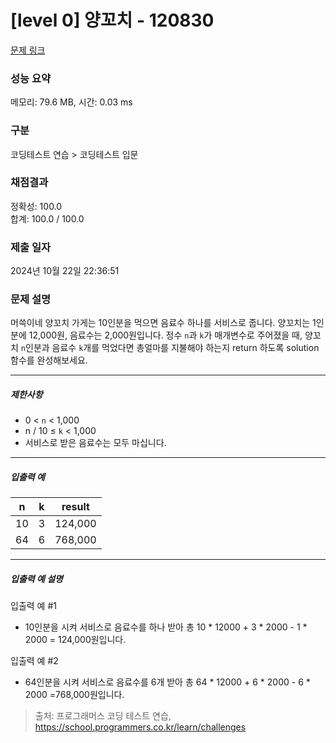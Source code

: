 # [level 0] 양꼬치 - 120830 

[문제 링크](https://school.programmers.co.kr/learn/courses/30/lessons/120830) 

### 성능 요약

메모리: 79.6 MB, 시간: 0.03 ms

### 구분

코딩테스트 연습 > 코딩테스트 입문

### 채점결과

정확성: 100.0<br/>합계: 100.0 / 100.0

### 제출 일자

2024년 10월 22일 22:36:51

### 문제 설명

<p>머쓱이네 양꼬치 가게는 10인분을 먹으면 음료수 하나를 서비스로 줍니다. 양꼬치는 1인분에 12,000원, 음료수는 2,000원입니다. 정수 <code>n</code>과 <code>k</code>가 매개변수로 주어졌을 때, 양꼬치 <code>n</code>인분과 음료수 <code>k</code>개를 먹었다면 총얼마를 지불해야 하는지 return 하도록 solution 함수를 완성해보세요.</p>

<hr>

<h5>제한사항</h5>

<ul>
<li>0 &lt; <code>n</code> &lt; 1,000</li>
<li>n / 10 ≤ <code>k</code> &lt; 1,000</li>
<li>서비스로 받은 음료수는 모두 마십니다.</li>
</ul>

<hr>

<h5>입출력 예</h5>
<table class="table">
        <thead><tr>
<th>n</th>
<th>k</th>
<th>result</th>
</tr>
</thead>
        <tbody><tr>
<td>10</td>
<td>3</td>
<td>124,000</td>
</tr>
<tr>
<td>64</td>
<td>6</td>
<td>768,000</td>
</tr>
</tbody>
      </table>
<hr>

<h5>입출력 예 설명</h5>

<p>입출력 예 #1</p>

<ul>
<li>10인분을 시켜 서비스로 음료수를 하나 받아 총 10 * 12000 + 3 * 2000 - 1 * 2000 = 124,000원입니다.</li>
</ul>

<p>입출력 예 #2</p>

<ul>
<li>64인분을 시켜 서비스로 음료수를 6개 받아 총 64 * 12000 + 6 * 2000 - 6 * 2000 =768,000원입니다.</li>
</ul>


> 출처: 프로그래머스 코딩 테스트 연습, https://school.programmers.co.kr/learn/challenges